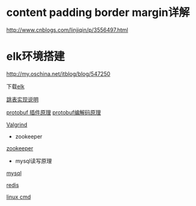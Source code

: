 
# content padding border margin详解
http://www.cnblogs.com/linjiqin/p/3556497.html

# elk环境搭建

http://my.oschina.net/itblog/blog/547250

下载[elk](https://www.elastic.co/downloads/)

[跳表实现说明](http://www.ituring.com.cn/article/59053)

[protobuf 插件原理](http://www.cppblog.com/sunicdavy/archive/2015/03/01/209894.html)
[protobuf编解码原理](https://www.baidu.com/link?url=LLLNGpXTwCDbagcWU-NeI8pqeoyYg54ACFOd-TLE8BhVA9T7GAi9gfHtPLcAByHYtxUPZZf2_X3825bk-Z0ogq&wd=&eqid=e2d7fa0a0000aeeb00000006574fe5a6)

[Valgrind](http://www.ibm.com/developerworks/cn/linux/l-cn-valgrind/index.html)



- zookeeper

[zookeeper](http://blog.csdn.net/tswisdom/article/details/41522069)

- mysql读写原理

[mysql](http://blog.jobbole.com/24006/)

[redis](http://origin.redisbook.com/)

[linux cmd](http://linuxtools-rst.readthedocs.io/zh_CN/latest/)